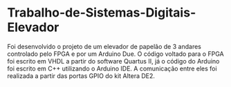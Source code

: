 # Trabalho-de-Sistemas-Digitais-Elevador
Foi desenvolvido o projeto de um elevador de papelão de 3 andares controlado pelo FPGA e por um Arduino Due. O código voltado para o FPGA foi escrito em VHDL a partir do software Quartus II, já o código do Arduino foi escrito em C++ utilizando o Arduino IDE. A comunicação entre eles foi realizada a partir das portas GPIO do kit Altera DE2.
